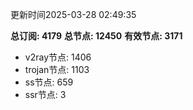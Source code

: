 更新时间2025-03-28 02:49:35

**总订阅: 4179**
**总节点: 12450**
**有效节点: 3171**
- v2ray节点: 1406
- trojan节点: 1103
- ss节点: 659
- ssr节点: 3
